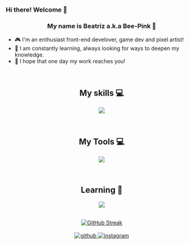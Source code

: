 ### Hi there! Welcome 👋  
### <div align="center">My name is Beatriz a.k.a Bee-Pink 🐝</div>  
- 🎮 I'm an enthusiast front-end develover, game dev and pixel artist!  
- 🌱 I am constantly learning, always looking for ways to deepen my knowledge.  
- 🌟 I hope that one day my work reaches you!   
<br/>  

## <div align="center">My skills 💻</div>
<p align="center">
  <a href="https://skillicons.dev">
    <img src="https://skillicons.dev/icons?i=html,java,js,c,css" />
  </a>
</p>
<br/>

## <div align="center">My Tools 💻</div>
<p align="center">
  <a href="https://skillicons.dev">
    <img src="https://skillicons.dev/icons?i=eclipse,git,vscode,visualstudio,obsidian" />
  </a>
</p>
<br/>

## <div align="center">Learning 📌</div>
<p align="center">
  <a href="https://skillicons.dev">
    <img src="https://skillicons.dev/icons?i=blender,godot,unity" />
  </a>
</p>
<br/>

<div align="center">
<a href="https://git.io/streak-stats"><img src="https://streak-stats.demolab.com?user=Bee-Pink&theme=dracula&hide_border=true&exclude_days=Sun%2CSat" alt="GitHub Streak" /></a>
</div> 
<br/>  

<div align="center">
<a href="https://github.com/Bee-Pink" target="_blank">
<img src=https://img.shields.io/badge/github-%2324292e.svg?&style=for-the-badge&logo=github&logoColor=white alt=github style="margin-bottom: 5px;" />
</a>
<a href="https://instagram.com/bea_cmf" target="_blank">
<img src=https://img.shields.io/badge/instagram-%23000000.svg?&style=for-the-badge&logo=instagram&logoColor=white alt=instagram style="margin-bottom: 5px;" />
</a>  
</div>  
<br/>
